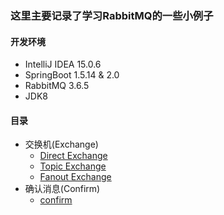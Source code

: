 ### 这里主要记录了学习RabbitMQ的一些小例子

#### 开发环境
- IntelliJ IDEA 15.0.6
- SpringBoot 1.5.14 & 2.0
- RabbitMQ 3.6.5
- JDK8

#### 目录
- 交换机(Exchange)
  - [Direct Exchange](https://github.com/WavyPeng/RabbitMQ-API/tree/master/src/main/java/com/wavy/rabbitmq/api/exchange/direct)
  - [Topic Exchange](https://github.com/WavyPeng/RabbitMQ-API/tree/master/src/main/java/com/wavy/rabbitmq/api/exchange/topic)
  - [Fanout Exchange](https://github.com/WavyPeng/RabbitMQ-API/tree/master/src/main/java/com/wavy/rabbitmq/api/exchange/fanout)
- 确认消息(Confirm)
  - [confirm]()

